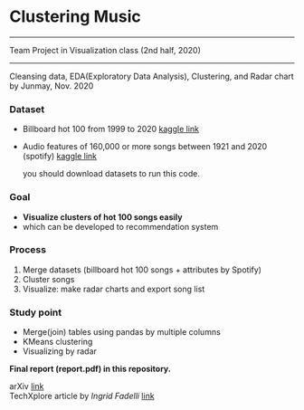 # Clustering Music
---

Team Project in Visualization class (2nd half, 2020)

---
Cleansing data, EDA(Exploratory Data Analysis), Clustering, and Radar chart by Junmay, Nov. 2020   


### Dataset
- Billboard hot 100 from 1999 to 2020 [kaggle link](https://www.kaggle.com/danield2255/data-on-songs-from-billboard-19992019)
- Audio features of 160,000 or more songs between 1921 and 2020 (spotify) [kaggle link](https://www.kaggle.com/yamaerenay/spotify-dataset-19212020-160k-tracks)
  
    you should download datasets to run this code.

### Goal
- **Visualize clusters of hot 100 songs easily**
- which can be developed to recommendation system

### Process
1. Merge datasets (billboard hot 100 songs + attributes by Spotify)
2. Cluster songs
3. Visualize: make radar charts and export song list

### Study point
- Merge(join) tables using pandas by multiple columns
- KMeans clustering
- Visualizing by radar


**Final report (report.pdf) in this repository.**

arXiv [link](https://arxiv.org/abs/2102.13350)   
TechXplore article by *Ingrid Fadelli* [link](https://techxplore.com/news/2021-03-music-circles-interactive-visualization-tool.html)  


```python

```
